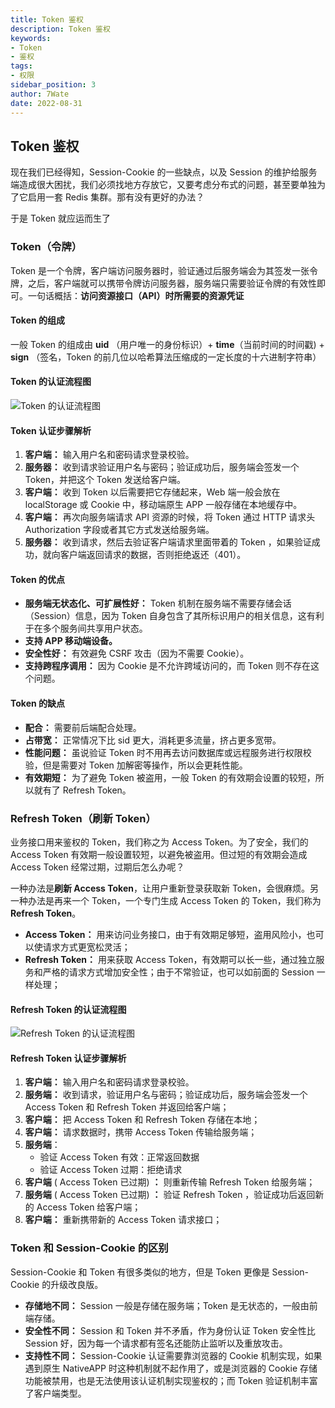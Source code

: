 ```yaml
---
title: Token 鉴权
description: Token 鉴权
keywords:
- Token
- 鉴权
tags:
- 权限
sidebar_position: 3
author: 7Wate
date: 2022-08-31
---
```

## Token 鉴权

现在我们已经得知，Session-Cookie 的一些缺点，以及 Session 的维护给服务端造成很大困扰，我们必须找地方存放它，又要考虑分布式的问题，甚至要单独为了它启用一套 Redis 集群。那有没有更好的办法？

于是 Token 就应运而生了

### Token（令牌）

Token 是一个令牌，客户端访问服务器时，验证通过后服务端会为其签发一张令牌，之后，客户端就可以携带令牌访问服务器，服务端只需要验证令牌的有效性即可。一句话概括：**访问资源接口（API）时所需要的资源凭证**

#### Token 的组成

一般 Token 的组成由 **uid** （用户唯一的身份标识）+ **time**（当前时间的时间戳) + **sign** （签名，Token 的前几位以哈希算法压缩成的一定长度的十六进制字符串）

#### Token 的认证流程图

![Token 的认证流程图](https://static.7wate.com/img/2022/08/30/40b2dbfe8f84a.png)

#### Token 认证步骤解析

1. **客户端：** 输入用户名和密码请求登录校验。
2. **服务器：** 收到请求验证用户名与密码；验证成功后，服务端会签发一个 Token，并把这个 Token 发送给客户端。
3. **客户端：** 收到 Token 以后需要把它存储起来，Web 端一般会放在 localStorage 或 Cookie 中，移动端原生 APP 一般存储在本地缓存中。
4. **客户端：** 再次向服务端请求 API 资源的时候，将 Token 通过 HTTP 请求头 Authorization 字段或者其它方式发送给服务端。
5. **服务器：** 收到请求，然后去验证客户端请求里面带着的 Token ，如果验证成功，就向客户端返回请求的数据，否则拒绝返还（401）。

#### Token 的优点

- **服务端无状态化、可扩展性好：** Token 机制在服务端不需要存储会话（Session）信息，因为 Token 自身包含了其所标识用户的相关信息，这有利于在多个服务间共享用户状态。
- **支持 APP 移动端设备。**
- **安全性好：** 有效避免 CSRF 攻击（因为不需要 Cookie）。
- **支持跨程序调用：** 因为 Cookie 是不允许跨域访问的，而 Token 则不存在这个问题。

#### Token 的缺点

- **配合：** 需要前后端配合处理。
- **占带宽：** 正常情况下比  sid  更大，消耗更多流量，挤占更多宽带。
- **性能问题：** 虽说验证 Token 时不用再去访问数据库或远程服务进行权限校验，但是需要对 Token 加解密等操作，所以会更耗性能。
- **有效期短：** 为了避免 Token 被盗用，一般 Token 的有效期会设置的较短，所以就有了 Refresh Token。

### Refresh Token（刷新 Token）

业务接口用来鉴权的 Token，我们称之为 Access Token。为了安全，我们的 Access Token 有效期一般设置较短，以避免被盗用。但过短的有效期会造成 Access Token 经常过期，过期后怎么办呢？

一种办法是**刷新 Access Token**，让用户重新登录获取新 Token，会很麻烦。另一种办法是再来一个 Token，一个专门生成 Access Token 的 Token，我们称为 **Refresh Token**。

- **Access Token：** 用来访问业务接口，由于有效期足够短，盗用风险小，也可以使请求方式更宽松灵活；
- **Refresh Token：** 用来获取 Access Token，有效期可以长一些，通过独立服务和严格的请求方式增加安全性；由于不常验证，也可以如前面的 Session 一样处理；

#### Refresh Token 的认证流程图

![Refresh Token 的认证流程图](https://static.7wate.com/img/2022/08/30/0f634bdff18ca.png)

#### Refresh Token 认证步骤解析

1. **客户端：** 输入用户名和密码请求登录校验。
2. **服务端：** 收到请求，验证用户名与密码；验证成功后，服务端会签发一个 Access Token 和 Refresh Token 并返回给客户端；
3. **客户端：** 把 Access Token 和 Refresh Token 存储在本地；
4. **客户端：** 请求数据时，携带 Access Token 传输给服务端；
5. **服务端**：
    - 验证 Access Token 有效：正常返回数据
    - 验证 Access Token 过期：拒绝请求
6. **客户端** ( Access Token 已过期) **：** 则重新传输 Refresh Token 给服务端；
7. **服务端** ( Access Token 已过期) **：** 验证 Refresh Token ，验证成功后返回新的 Access Token 给客户端；
8. **客户端：** 重新携带新的 Access Token 请求接口；

### Token 和 Session-Cookie 的区别

Session-Cookie 和 Token 有很多类似的地方，但是 Token 更像是 Session-Cookie 的升级改良版。

- **存储地不同：** Session 一般是存储在服务端；Token 是无状态的，一般由前端存储。
- **安全性不同：** Session 和 Token 并不矛盾，作为身份认证 Token 安全性比 Session 好，因为每一个请求都有签名还能防止监听以及重放攻击。
- **支持性不同：** Session-Cookie 认证需要靠浏览器的 Cookie 机制实现，如果遇到原生 NativeAPP 时这种机制就不起作用了，或是浏览器的 Cookie 存储功能被禁用，也是无法使用该认证机制实现鉴权的；而 Token 验证机制丰富了客户端类型。
